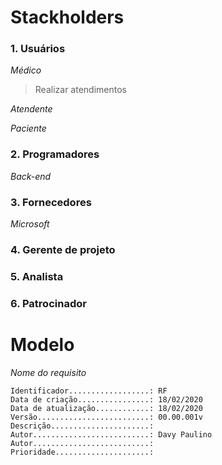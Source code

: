 # Stackholders

### 1. Usuários

*Médico*
> Realizar atendimentos

*Atendente*
> 

*Paciente*
>

### 2. Programadores

*Back-end*

> 

### 3. Fornecedores

*Microsoft*
> 

### 4. Gerente de projeto
> 

### 5. Analista
> 

### 6. Patrocinador
> 

# Modelo
*Nome do requisito*  
    
    Identificador..................: RF
    Data de criação................: 18/02/2020
    Data de atualização............: 18/02/2020
    Versão.........................: 00.00.001v
    Descrição......................: 
    Autor..........................: Davy Paulino
    Autor..........................: 
    Prioridade.....................: 
